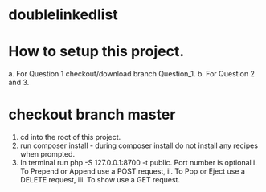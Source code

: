 # doublelinkedlist
# How to setup this project.
a. For Question 1 checkout/download branch Question_1.
b. For Question 2 and 3.
# checkout branch master
1. cd into the root of this project. 
2. run composer install - during composer install do not install any recipes when prompted.
3. In terminal run php -S 127.0.0.1:8700 -t public. Port number is optional 
i. To Prepend or Append use a POST request,
ii. To Pop or Eject use a DELETE request,
iii. To show use a GET request.
 

